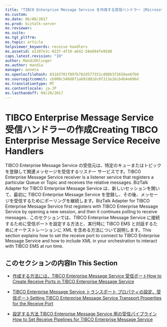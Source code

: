 ```yaml
---
title: "TIBCO Enterprise Message Service を作成する受信ハンドラー |Microsoft ドキュメント"
ms.custom: 
ms.date: 06/08/2017
ms.prod: biztalk-server
ms.reviewer: 
ms.suite: 
ms.tgt_pltfrm: 
ms.topic: article
helpviewer_keywords: receive handlers
ms.assetid: e1307e3c-0237-4f19-a642-58e694fe95d0
caps.latest.revision: "10"
author: MandiOhlinger
ms.author: mandia
manager: anneta
ms.openlocfilehash: 83163701f897b782d577351cd08b3f2650ae6fb0
ms.sourcegitcommit: cb908c540d8f1a692d01dc8f313e16cb4b4e696d
ms.translationtype: MT
ms.contentlocale: ja-JP
ms.lasthandoff: 09/20/2017
---
```

# <a name="creating-tibco-enterprise-message-service-receive-handlers"></a><span data-ttu-id="d5528-102">TIBCO Enterprise Message Service 受信ハンドラーの作成</span><span class="sxs-lookup"><span data-stu-id="d5528-102">Creating TIBCO Enterprise Message Service Receive Handlers</span></span>
<span data-ttu-id="d5528-103">TIBCO Enterprise Message Service の受信元は、特定のキューまたはトピックを登録して関連メッセージを受信するリスナー サービスです。</span><span class="sxs-lookup"><span data-stu-id="d5528-103">TIBCO Enterprise Message Service receiver is a listener service that registers a particular Queue or Topic and receives the relative messages.</span></span> <span data-ttu-id="d5528-104">BizTalk Adapter for TIBCO Enterprise Message Service は、新しいセッションを開いて、最初に TIBCO Enterprise Message Service を登録し、その後、メッセージを受信するためにポーリングを継続します。</span><span class="sxs-lookup"><span data-stu-id="d5528-104">BizTalk Adapter for TIBCO Enterprise Message Service first registers with TIBCO Enterprise Message Service by opening a new session, and then it continues polling to receive messages..</span></span> <span data-ttu-id="d5528-105">このセクションでは、TIBCO Enterprise Message Service に接続するために受信ポートを設定する方法と、実行時に TIBCO EMS と対話するためにオーケストレーションに XML を含める方法について説明します。</span><span class="sxs-lookup"><span data-stu-id="d5528-105">This section explains how to set the receive port to connect to TIBCO Enterprise Message Service and how to include XML in your orchestration to interact with TIBCO EMS at run time.</span></span>  
  
## <a name="in-this-section"></a><span data-ttu-id="d5528-106">このセクションの内容</span><span class="sxs-lookup"><span data-stu-id="d5528-106">In This Section</span></span>  
  
-   [<span data-ttu-id="d5528-107">作成する方法には、TIBCO Enterprise Message Service 受信ポート</span><span class="sxs-lookup"><span data-stu-id="d5528-107">How to Create Receive Ports in TIBCO Enterprise Message Service</span></span>](../core/how-to-create-receive-ports-in-tibco-enterprise-message-service.md)  
  
-   [<span data-ttu-id="d5528-108">TIBCO Enterprise Message Service トランスポート プロパティの設定、受信ポート</span><span class="sxs-lookup"><span data-stu-id="d5528-108">Setting TIBCO Enterprise Message Service Transport Properties for the Receive Port</span></span>](../core/set-tibco-enterprise-message-service-transport-properties-for-the-receive-port.md)  
  
-   [<span data-ttu-id="d5528-109">設定する方法 TIBCO Enterprise Message Service 用の受信パイプライン</span><span class="sxs-lookup"><span data-stu-id="d5528-109">How to Set Receive Pipelines for TIBCO Enterprise Message Service</span></span>](../core/how-to-set-receive-pipelines-for-tibco-enterprise-message-service.md)